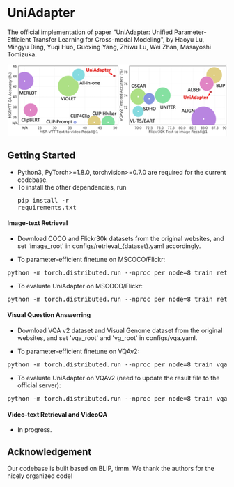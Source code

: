 # UniAdapter

The official implementation of paper "UniAdapter: Unified Parameter-Efficient Transfer Learning for Cross-modal Modeling", by Haoyu Lu, Mingyu Ding, Yuqi Huo, Guoxing Yang, Zhiwu Lu, Wei Zhan, Masayoshi Tomizuka.

<img src="UniAdapter.png" width="700">
<!--
## Benckmark
### Image-text Retrieval:
Tasks | MSCOCO | Flickr30K 
--- | :---: | :---: 
14M | <a href="https://storage.googleapis.com/">Download</a>| - 
### Visual Question Answerring:
Tasks | VQA v2.0
--- | :---: 
14M | <a href="https://storage.googleapis.com/">Download</a>
### Video-text Retrieval && VideoQA:
Still working.
-->

## Getting Started

- Python3, PyTorch>=1.8.0, torchvision>=0.7.0 are required for the current codebase.
- To install the other dependencies, run
<pre/>pip install -r requirements.txt</pre> 

#### Image-text Retrieval
- Download COCO and Flickr30k datasets from the original websites, and set 'image_root' in configs/retrieval_{dataset}.yaml accordingly.

- To parameter-efficient finetune on MSCOCO/Flickr:
<pre>python -m torch.distributed.run --nproc_per_node=8 train_retrieval.py --config ./configs/retrieval_{coco, flickr}.yaml --output_dir output/{coco, flickr} </pre> 
- To evaluate UniAdapter on MSCOCO/Flickr:
<pre>python -m torch.distributed.run --nproc_per_node=8 train_retrieval.py --config ./configs/retrieval_{coco, flickr}.yaml --output_dir output/{coco, flickr} --evaluate </pre> 

#### Visual Question Answerring
- Download VQA v2 dataset and Visual Genome dataset from the original websites, and set 'vqa_root' and 'vg_root' in configs/vqa.yaml.

- To parameter-efficient finetune on VQAv2:
<pre>python -m torch.distributed.run --nproc_per_node=8 train_vqa.py --config ./configs/vqa.yaml --output_dir $static_dir</pre> 
- To evaluate UniAdapter on VQAv2 (need to update the result file to the official server):
<pre>python -m torch.distributed.run --nproc_per_node=8 train_vqa.py --config ./configs/vqa.yaml --output_dir $static_dir --evaluate </pre> 

#### Video-text Retrieval and VideoQA
- In progress.

## Acknowledgement
Our codebase is built based on BLIP, timm. We thank the authors for the nicely organized code!
